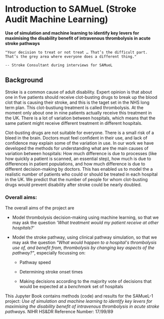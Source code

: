# Introduction to SAMueL (Stroke Audit Machine Learning)

**Use of simulation and machine learning to identify key levers for maximising the disability benefit of intravenous thrombolysis in acute stroke pathways**

```{epigraph}
"Your decision to treat or not treat … That’s the difficult part. That’s the grey area where everyone does a different thing."

-- Stroke Consultant during interviews for SAMueL
```

## Background

Stroke is a common cause of adult disability. Expert opinion is that about one in five patients should receive clot-busting drugs to break up the blood clot that is causing their stroke, and this is the taget set in the NHS long term plan. This clot-bustiung treatment is called thrombolysis. At the moment only about one in nine patients actually receive this treatment in the UK. There is a lot of variation between hospitals, which means that the same patient might receive different treatment in different hospitals.

Clot-busting drugs are not suitable for everyone. There is a small risk of a bleed in the brain. Doctors must feel confident in their use, and lack of confidence may explain some of the variation in use. In our work we have developed the methods for understanding what are the main causes of variation between hospitals: How much difference is due to processes (like how quickly a patient is scanned, an essential step), how much is due to differences in patient populations, and how much difference is due to different decision-making by doctors. This has enabled us to model the a realistic number of patients who could or should be treated in each hospital in the UK. We predict that the number of people for whom clot-busting drugs would prevent disability after stroke could be nearly doubled.

### Overall aims:

The overall aims of the project are

* Model thrombolysis decision-making using machine learning, so that we may ask the question *'What treatment would my patient receive at other hospitals?'*

* Model the stroke pathway, using clinical pathway simulation, so that we may ask the question *"What would happen to a hospital's thrombolysis use of, and benefit from, thrombolysis by changing key aspects of the pathway?"*, especially focussing on:

    * Pathway speed
    
    * Determining stroke onset times
    
    * Making decisions according to the majority vote of decisions that would be expected at a *benchmark* set of hospitals
    
This Jupyter Book contains methods (code) and results for the SAMueL-1 project: *Use of simulation and machine learning to identify key levers for maximising the disability benefit of intravenous thrombolysis in acute stroke pathways.* NIHR HS&DR Reference Number: 17/99/89
